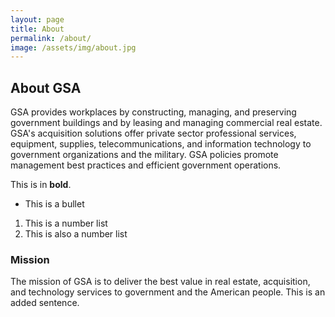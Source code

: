 ```yaml
---
layout: page
title: About
permalink: /about/
image: /assets/img/about.jpg
---
```


## About GSA

GSA provides workplaces by constructing, managing, and preserving government buildings and by leasing and managing commercial real estate. GSA's acquisition solutions offer private sector professional services, equipment, supplies, telecommunications, and information technology to government organizations and the military. GSA policies promote management best practices and efficient government operations.

This is in **bold**.

* This is a bullet

1. This is a number list
2. This is also a number list

### Mission

The mission of GSA is to deliver the best value in real estate, acquisition, and technology services to government and the American people. This is an added sentence.
